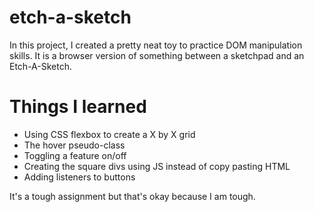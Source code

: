 # etch-a-sketch
In this project, I created a pretty neat toy to practice DOM manipulation skills. It is a browser version of something between a sketchpad and an Etch-A-Sketch.

# Things I learned
- Using CSS flexbox to create a X by X grid 
- The hover pseudo-class
- Toggling a feature on/off
- Creating the square divs using JS instead of copy pasting HTML
- Adding listeners to buttons

It's a tough assignment but that's okay because I am tough.
